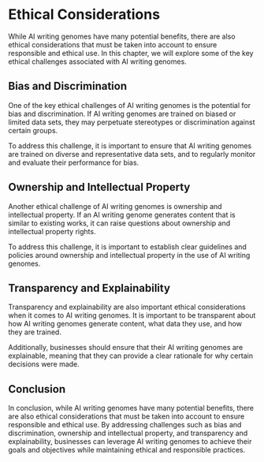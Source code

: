 Ethical Considerations
===================================================================

While AI writing genomes have many potential benefits, there are also ethical considerations that must be taken into account to ensure responsible and ethical use. In this chapter, we will explore some of the key ethical challenges associated with AI writing genomes.

Bias and Discrimination
-----------------------

One of the key ethical challenges of AI writing genomes is the potential for bias and discrimination. If AI writing genomes are trained on biased or limited data sets, they may perpetuate stereotypes or discrimination against certain groups.

To address this challenge, it is important to ensure that AI writing genomes are trained on diverse and representative data sets, and to regularly monitor and evaluate their performance for bias.

Ownership and Intellectual Property
-----------------------------------

Another ethical challenge of AI writing genomes is ownership and intellectual property. If an AI writing genome generates content that is similar to existing works, it can raise questions about ownership and intellectual property rights.

To address this challenge, it is important to establish clear guidelines and policies around ownership and intellectual property in the use of AI writing genomes.

Transparency and Explainability
-------------------------------

Transparency and explainability are also important ethical considerations when it comes to AI writing genomes. It is important to be transparent about how AI writing genomes generate content, what data they use, and how they are trained.

Additionally, businesses should ensure that their AI writing genomes are explainable, meaning that they can provide a clear rationale for why certain decisions were made.

Conclusion
----------

In conclusion, while AI writing genomes have many potential benefits, there are also ethical considerations that must be taken into account to ensure responsible and ethical use. By addressing challenges such as bias and discrimination, ownership and intellectual property, and transparency and explainability, businesses can leverage AI writing genomes to achieve their goals and objectives while maintaining ethical and responsible practices.
